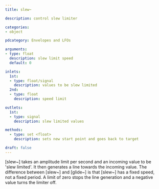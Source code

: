 ```yaml
---
title: slew~

description: control slew limiter

categories:
- object

pdcategory: Envelopes and LFOs

arguments:
- type: float
  description: slew limit speed
  default: 0

inlets:
  1st:
  - type: float/signal
    description: values to be slew limited
  2nd:
  - type: float
    description: speed limit

outlets:
  1st:
  - type: signal
    description: slew limited values

methods:
  - type: set <float>
    description: sets new start point and goes back to target

draft: false
---
```


[slew~] takes an amplitude limit per second and an incoming value to be 'slew limited'. It then generates a line towards the incoming value. The difference between [slew~] and [glide~] is that [slew~] has a fixed speed, not a fixed period. A limit of zero stops the line generation and a negative value turns the limiter off.
